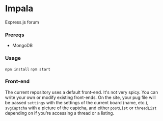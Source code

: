 # Impala
Express.js forum

### Prereqs
- MongoDB

### Usage
`npm install`
`npm start`

### Front-end
The current repository uses a default front-end. It's not very spicy. You can write your own or modify existing front-ends. On the site, your pug file will be passed `settings` with the settings of the current board (name, etc.), `svgCaptcha` with a picture of the captcha, and either `postList` or `threadList` depending on if you're accessing a thread or a listing.

